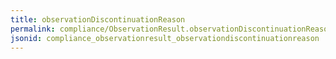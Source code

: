 ```yaml
---
title: observationDiscontinuationReason
permalink: compliance/ObservationResult.observationDiscontinuationReason.html
jsonid: compliance_observationresult_observationdiscontinuationreason
---
```

